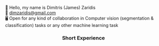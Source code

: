 :slightly_smiling_face: Hello, my name is Dimitris (James) Zaridis <br/>
:email: dimzaridis@gmail.com <br/>
:desktop_computer: Open for any kind of collaboration in Computer vision (segmentation & classification) tasks or any other machine learning task <br/>
### <p align="center">Short Experience<p/>

